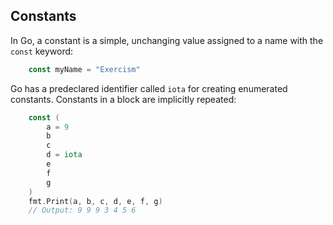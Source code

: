 ## Constants

In Go, a constant is a simple, unchanging value assigned to a name with the `const` keyword:

```go
    const myName = "Exercism"
```

Go has a predeclared identifier called `iota` for creating enumerated constants. Constants in a block are implicitly repeated:

```go
    const (
        a = 9
        b
        c
        d = iota
        e
        f
        g
    )
    fmt.Print(a, b, c, d, e, f, g)
    // Output: 9 9 9 3 4 5 6
```


